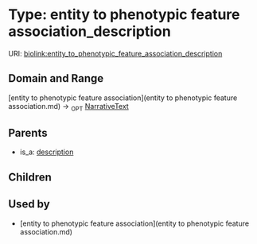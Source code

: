 
# Type: entity to phenotypic feature association_description




URI: [biolink:entity_to_phenotypic_feature_association_description](https://w3id.org/biolink/vocab/entity_to_phenotypic_feature_association_description)


## Domain and Range

[entity to phenotypic feature association](entity to phenotypic feature association.md) ->  <sub>OPT</sub> [NarrativeText](type/NarrativeText.md)

## Parents

 *  is_a: [description](description.md)

## Children


## Used by

 * [entity to phenotypic feature association](entity to phenotypic feature association.md)

